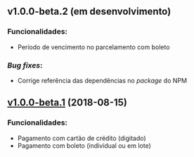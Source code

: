 ## v1.0.0-beta.2 (em desenvolvimento)
### Funcionalidades:
- Período de vencimento no parcelamento com boleto
### _Bug fixes_:
- Corrige referência das dependências no _package_ do NPM
## [v1.0.0-beta.1](https://github.com/paggcerto-sa/paggcerto-lightbox/releases/tag/v1.0.0-beta.1) (2018-08-15)
### Funcionalidades:
- Pagamento com cartão de crédito (digitado)
- Pagamento com boleto (individual ou em lote)
